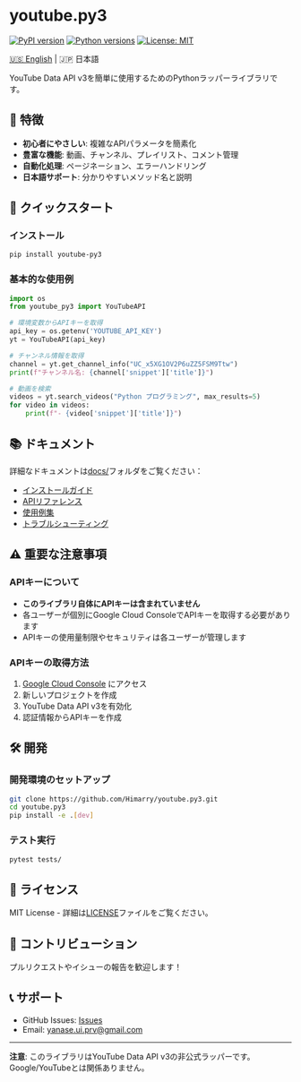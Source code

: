 # youtube.py3

[![PyPI version](https://badge.fury.io/py/youtube-py3.svg)](https://badge.fury.io/py/youtube-py3)
[![Python versions](https://img.shields.io/pypi/pyversions/youtube-py3.svg)](https://pypi.org/project/youtube-py3/)
[![License: MIT](https://img.shields.io/badge/License-MIT-yellow.svg)](https://opensource.org/licenses/MIT)

[🇺🇸 English](README_en.md) | 🇯🇵 日本語

YouTube Data API v3を簡単に使用するためのPythonラッパーライブラリです。

## 🎯 特徴

- **初心者にやさしい**: 複雑なAPIパラメータを簡素化
- **豊富な機能**: 動画、チャンネル、プレイリスト、コメント管理
- **自動化処理**: ページネーション、エラーハンドリング
- **日本語サポート**: 分かりやすいメソッド名と説明

## 🚀 クイックスタート

### インストール

```bash
pip install youtube-py3
```

### 基本的な使用例

```python
import os
from youtube_py3 import YouTubeAPI

# 環境変数からAPIキーを取得
api_key = os.getenv('YOUTUBE_API_KEY')
yt = YouTubeAPI(api_key)

# チャンネル情報を取得
channel = yt.get_channel_info("UC_x5XG1OV2P6uZZ5FSM9Ttw")
print(f"チャンネル名: {channel['snippet']['title']}")

# 動画を検索
videos = yt.search_videos("Python プログラミング", max_results=5)
for video in videos:
    print(f"- {video['snippet']['title']}")
```

## 📚 ドキュメント

詳細なドキュメントは[docs/](docs/)フォルダをご覧ください：

- [インストールガイド](docs/installation.md)
- [APIリファレンス](docs/api_reference.md)
- [使用例集](docs/examples/)
- [トラブルシューティング](docs/troubleshooting.md)

## ⚠️ 重要な注意事項

### APIキーについて
- **このライブラリ自体にAPIキーは含まれていません**
- 各ユーザーが個別にGoogle Cloud ConsoleでAPIキーを取得する必要があります
- APIキーの使用量制限やセキュリティは各ユーザーが管理します

### APIキーの取得方法
1. [Google Cloud Console](https://console.cloud.google.com/) にアクセス
2. 新しいプロジェクトを作成
3. YouTube Data API v3を有効化
4. 認証情報からAPIキーを作成

## 🛠️ 開発

### 開発環境のセットアップ

```bash
git clone https://github.com/Himarry/youtube.py3.git
cd youtube.py3
pip install -e .[dev]
```

### テスト実行

```bash
pytest tests/
```

## 📄 ライセンス

MIT License - 詳細は[LICENSE](LICENSE)ファイルをご覧ください。

## 🤝 コントリビューション

プルリクエストやイシューの報告を歓迎します！

## 📞 サポート

- GitHub Issues: [Issues](https://github.com/Himarry/youtube.py3/issues)
- Email: yanase.ui.prv@gmail.com

---

**注意**: このライブラリはYouTube Data API v3の非公式ラッパーです。Google/YouTubeとは関係ありません。
